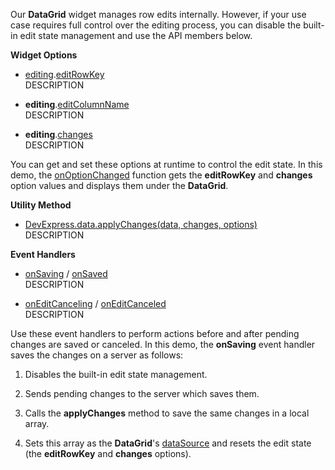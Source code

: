 Our **DataGrid** widget manages row edits internally. However, if your use case requires full control over the editing process, you can disable the built-in edit state management and use the API members below.

**Widget Options**

- [editing]().[editRowKey]()        
DESCRIPTION

- **editing**.[editColumnName]()        
DESCRIPTION

- **editing**.[changes]()       
DESCRIPTION

You can get and set these options at runtime to control the edit state. In this demo, the [onOptionChanged]() function gets the **editRowKey** and **changes** option values and displays them under the **DataGrid**.

**Utility Method**

- [DevExpress.data.applyChanges(data, changes, options)]()      
DESCRIPTION

**Event Handlers**

- [onSaving]() / [onSaved]()        
DESCRIPTION

- [onEditCanceling]() / [onEditCanceled]()      
DESCRIPTION

Use these event handlers to perform actions before and after pending changes are saved or canceled. In this demo, the **onSaving** event handler saves the changes on a server as follows:

1. Disables the built-in edit state management.

1. Sends pending changes to the server which saves them.

1. Calls the **applyChanges** method to save the same changes in a local array.

1. Sets this array as the **DataGrid**'s [dataSource]() and resets the edit state (the **editRowKey** and **changes** options).

